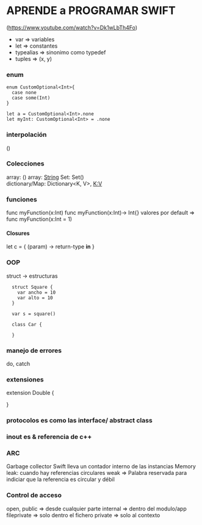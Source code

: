 # APRENDE a PROGRAMAR SWIFT
(https://www.youtube.com/watch?v=Dk1wLbTh4Fo)

- var => variables
- let => constantes
- typealias => sinonimo como typedef
- tuples => (x, y)

### enum
```
enum CustomOptional<Int>{
  case none
  case some(Int)
}

let a = CustomOptional<Int>.none
let myInt: CustomOptional<Int> = .none

```

### interpolación
\()

### Colecciones
array: <String>()
array: [String]()
Set: Set<V>()\
dictionary/Map: Dictionary<K, V>, [K:V]()


### funciones
func myFunction(x:Int)
func myFunction(x:Int)-> Int{}
valores por default => func myFunction(x:Int = 1)

#### Closures
let c = {
  (param) -> return-type **in**
}


### OOP
struct -> estructuras
```
  struct Square {
    var ancho = 10
    var alto = 10
  }

  var s = square()
```

```
  class Car {

  }
```

### manejo de errores
do, catch

### extensiones
extension Double {

}

### protocolos es como las interface/ abstract class

### inout es & referencia de c++

### ARC
Garbage collector
Swift lleva un contador interno de las instancias
Memory leak: cuando hay referencias circulares
weak => Palabra reservada para indiciar que la referencia es circular y débil

### Control de acceso
open, public => desde cualquier parte
internal => dentro del modulo/app
fileprivate => solo dentro el fichero
private => solo al contexto